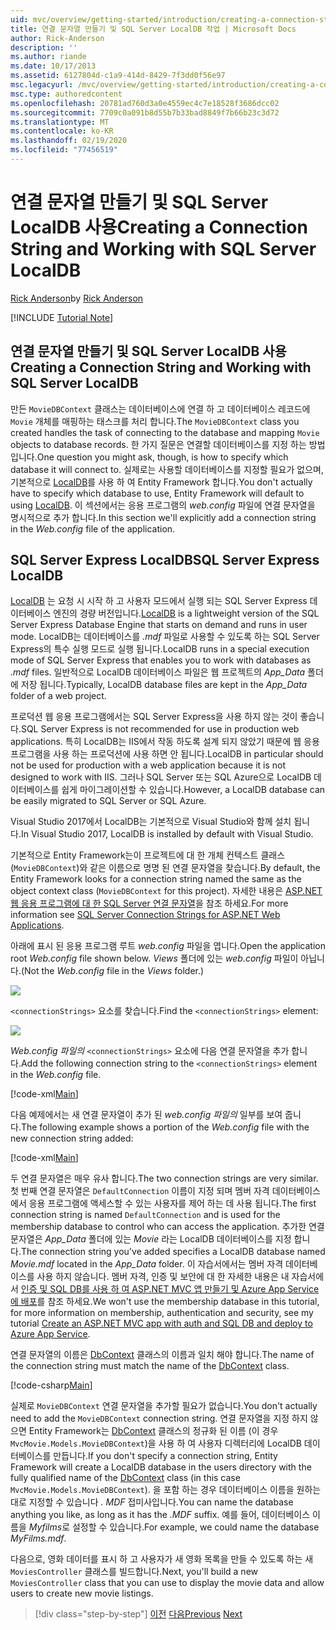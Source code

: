 ```yaml
---
uid: mvc/overview/getting-started/introduction/creating-a-connection-string
title: 연결 문자열 만들기 및 SQL Server LocalDB 작업 | Microsoft Docs
author: Rick-Anderson
description: ''
ms.author: riande
ms.date: 10/17/2013
ms.assetid: 6127804d-c1a9-414d-8429-7f3dd0f56e97
msc.legacyurl: /mvc/overview/getting-started/introduction/creating-a-connection-string
msc.type: authoredcontent
ms.openlocfilehash: 20781ad760d3a0e4559ec4c7e18528f3686dcc02
ms.sourcegitcommit: 7709c0a091b8d55b7b33bad8849f7b66b23c3d72
ms.translationtype: MT
ms.contentlocale: ko-KR
ms.lasthandoff: 02/19/2020
ms.locfileid: "77456519"
---
```

# <a name="creating-a-connection-string-and-working-with-sql-server-localdb"></a><span data-ttu-id="3b098-102">연결 문자열 만들기 및 SQL Server LocalDB 사용</span><span class="sxs-lookup"><span data-stu-id="3b098-102">Creating a Connection String and Working with SQL Server LocalDB</span></span>

<span data-ttu-id="3b098-103">[Rick Anderson](https://twitter.com/RickAndMSFT)</span><span class="sxs-lookup"><span data-stu-id="3b098-103">by [Rick Anderson](https://twitter.com/RickAndMSFT)</span></span>

[!INCLUDE [Tutorial Note](index.md)]

## <a name="creating-a-connection-string-and-working-with-sql-server-localdb"></a><span data-ttu-id="3b098-104">연결 문자열 만들기 및 SQL Server LocalDB 사용</span><span class="sxs-lookup"><span data-stu-id="3b098-104">Creating a Connection String and Working with SQL Server LocalDB</span></span>

<span data-ttu-id="3b098-105">만든 `MovieDBContext` 클래스는 데이터베이스에 연결 하 고 데이터베이스 레코드에 `Movie` 개체를 매핑하는 태스크를 처리 합니다.</span><span class="sxs-lookup"><span data-stu-id="3b098-105">The `MovieDBContext` class you created handles the task of connecting to the database and mapping `Movie` objects to database records.</span></span> <span data-ttu-id="3b098-106">한 가지 질문은 연결할 데이터베이스를 지정 하는 방법입니다.</span><span class="sxs-lookup"><span data-stu-id="3b098-106">One question you might ask, though, is how to specify which database it will connect to.</span></span> <span data-ttu-id="3b098-107">실제로는 사용할 데이터베이스를 지정할 필요가 없으며, 기본적으로 [LocalDB](https://docs.microsoft.com/sql/database-engine/configure-windows/sql-server-2016-express-localdb)를 사용 하 여 Entity Framework 합니다.</span><span class="sxs-lookup"><span data-stu-id="3b098-107">You don't actually have to specify which database to use, Entity Framework will default to using [LocalDB](https://docs.microsoft.com/sql/database-engine/configure-windows/sql-server-2016-express-localdb).</span></span> <span data-ttu-id="3b098-108">이 섹션에서는 응용 프로그램의 *web.config* 파일에 연결 문자열을 명시적으로 추가 합니다.</span><span class="sxs-lookup"><span data-stu-id="3b098-108">In this section we'll explicitly add a connection string in the *Web.config* file of the application.</span></span>

## <a name="sql-server-express-localdb"></a><span data-ttu-id="3b098-109">SQL Server Express LocalDB</span><span class="sxs-lookup"><span data-stu-id="3b098-109">SQL Server Express LocalDB</span></span>

<span data-ttu-id="3b098-110">[LocalDB](https://docs.microsoft.com/sql/database-engine/configure-windows/sql-server-2016-express-localdb) 는 요청 시 시작 하 고 사용자 모드에서 실행 되는 SQL Server Express 데이터베이스 엔진의 경량 버전입니다.</span><span class="sxs-lookup"><span data-stu-id="3b098-110">[LocalDB](https://docs.microsoft.com/sql/database-engine/configure-windows/sql-server-2016-express-localdb) is a lightweight version of the SQL Server Express Database Engine that starts on demand and runs in user mode.</span></span> <span data-ttu-id="3b098-111">LocalDB는 데이터베이스를 *.mdf* 파일로 사용할 수 있도록 하는 SQL Server Express의 특수 실행 모드로 실행 됩니다.</span><span class="sxs-lookup"><span data-stu-id="3b098-111">LocalDB runs in a special execution mode of SQL Server Express that enables you to work with databases as *.mdf* files.</span></span> <span data-ttu-id="3b098-112">일반적으로 LocalDB 데이터베이스 파일은 웹 프로젝트의 *App\_Data* 폴더에 저장 됩니다.</span><span class="sxs-lookup"><span data-stu-id="3b098-112">Typically, LocalDB database files are kept in the *App\_Data* folder of a web project.</span></span>

<span data-ttu-id="3b098-113">프로덕션 웹 응용 프로그램에서는 SQL Server Express을 사용 하지 않는 것이 좋습니다.</span><span class="sxs-lookup"><span data-stu-id="3b098-113">SQL Server Express is not recommended for use in production web applications.</span></span> <span data-ttu-id="3b098-114">특히 LocalDB는 IIS에서 작동 하도록 설계 되지 않았기 때문에 웹 응용 프로그램을 사용 하는 프로덕션에 사용 하면 안 됩니다.</span><span class="sxs-lookup"><span data-stu-id="3b098-114">LocalDB in particular should not be used for production with a web application because it is not designed to work with IIS.</span></span> <span data-ttu-id="3b098-115">그러나 SQL Server 또는 SQL Azure으로 LocalDB 데이터베이스를 쉽게 마이그레이션할 수 있습니다.</span><span class="sxs-lookup"><span data-stu-id="3b098-115">However, a LocalDB database can be easily migrated to SQL Server or SQL Azure.</span></span>

<span data-ttu-id="3b098-116">Visual Studio 2017에서 LocalDB는 기본적으로 Visual Studio와 함께 설치 됩니다.</span><span class="sxs-lookup"><span data-stu-id="3b098-116">In Visual Studio 2017, LocalDB is installed by default with Visual Studio.</span></span>

<span data-ttu-id="3b098-117">기본적으로 Entity Framework는이 프로젝트에 대 한 개체 컨텍스트 클래스 (`MovieDBContext`)와 같은 이름으로 명명 된 연결 문자열을 찾습니다.</span><span class="sxs-lookup"><span data-stu-id="3b098-117">By default, the Entity Framework looks for a connection string named the same as the object context class (`MovieDBContext` for this project).</span></span> <span data-ttu-id="3b098-118">자세한 내용은 [ASP.NET 웹 응용 프로그램에 대 한 SQL Server 연결 문자열](https://msdn.microsoft.com/library/jj653752.aspx)을 참조 하세요.</span><span class="sxs-lookup"><span data-stu-id="3b098-118">For more information see [SQL Server Connection Strings for ASP.NET Web Applications](https://msdn.microsoft.com/library/jj653752.aspx).</span></span>

<span data-ttu-id="3b098-119">아래에 표시 된 응용 프로그램 루트 *web.config* 파일을 엽니다.</span><span class="sxs-lookup"><span data-stu-id="3b098-119">Open the application root *Web.config* file shown below.</span></span> <span data-ttu-id="3b098-120">*Views* 폴더에 있는 *web.config* 파일이 아닙니다.</span><span class="sxs-lookup"><span data-stu-id="3b098-120">(Not the *Web.config* file in the *Views* folder.)</span></span>

![](creating-a-connection-string/_static/image1.png)

<span data-ttu-id="3b098-121">`<connectionStrings>` 요소를 찾습니다.</span><span class="sxs-lookup"><span data-stu-id="3b098-121">Find the `<connectionStrings>` element:</span></span>

![](creating-a-connection-string/_static/image2.png)

<span data-ttu-id="3b098-122">*Web.config 파일의* `<connectionStrings>` 요소에 다음 연결 문자열을 추가 합니다.</span><span class="sxs-lookup"><span data-stu-id="3b098-122">Add the following connection string to the `<connectionStrings>` element in the *Web.config* file.</span></span>

[!code-xml[Main](creating-a-connection-string/samples/sample1.xml)]

<span data-ttu-id="3b098-123">다음 예제에서는 새 연결 문자열이 추가 된 *web.config 파일의* 일부를 보여 줍니다.</span><span class="sxs-lookup"><span data-stu-id="3b098-123">The following example shows a portion of the *Web.config* file with the new connection string added:</span></span>

[!code-xml[Main](creating-a-connection-string/samples/sample2.xml)]

<span data-ttu-id="3b098-124">두 연결 문자열은 매우 유사 합니다.</span><span class="sxs-lookup"><span data-stu-id="3b098-124">The two connection strings are very similar.</span></span> <span data-ttu-id="3b098-125">첫 번째 연결 문자열은 `DefaultConnection` 이름이 지정 되며 멤버 자격 데이터베이스에서 응용 프로그램에 액세스할 수 있는 사용자를 제어 하는 데 사용 됩니다.</span><span class="sxs-lookup"><span data-stu-id="3b098-125">The first connection string is named `DefaultConnection` and is used for the membership database to control who can access the application.</span></span> <span data-ttu-id="3b098-126">추가한 연결 문자열은 *App\_Data* 폴더에 있는 *Movie* 라는 LocalDB 데이터베이스를 지정 합니다.</span><span class="sxs-lookup"><span data-stu-id="3b098-126">The connection string you've added specifies a LocalDB database named *Movie.mdf* located in the *App\_Data* folder.</span></span> <span data-ttu-id="3b098-127">이 자습서에서는 멤버 자격 데이터베이스를 사용 하지 않습니다. 멤버 자격, 인증 및 보안에 대 한 자세한 내용은 내 자습서에서 [인증 및 SQL DB를 사용 하 여 ASP.NET MVC 앱 만들기 및 Azure App Service에 배포](https://docs.microsoft.com/aspnet/core/security/authorization/secure-data)를 참조 하세요.</span><span class="sxs-lookup"><span data-stu-id="3b098-127">We won't use the membership database in this tutorial, for more information on membership, authentication and security, see my tutorial [Create an ASP.NET MVC app with auth and SQL DB and deploy to Azure App Service](https://docs.microsoft.com/aspnet/core/security/authorization/secure-data).</span></span>

<span data-ttu-id="3b098-128">연결 문자열의 이름은 [DbContext](https://msdn.microsoft.com/library/system.data.entity.dbcontext(v=vs.103).aspx) 클래스의 이름과 일치 해야 합니다.</span><span class="sxs-lookup"><span data-stu-id="3b098-128">The name of the connection string must match the name of the [DbContext](https://msdn.microsoft.com/library/system.data.entity.dbcontext(v=vs.103).aspx) class.</span></span>

[!code-csharp[Main](creating-a-connection-string/samples/sample3.cs?highlight=15)]

<span data-ttu-id="3b098-129">실제로 `MovieDBContext` 연결 문자열을 추가할 필요가 없습니다.</span><span class="sxs-lookup"><span data-stu-id="3b098-129">You don't actually need to add the `MovieDBContext` connection string.</span></span> <span data-ttu-id="3b098-130">연결 문자열을 지정 하지 않으면 Entity Framework는 [DbContext](https://msdn.microsoft.com/library/system.data.entity.dbcontext(v=vs.103).aspx) 클래스의 정규화 된 이름 (이 경우 `MvcMovie.Models.MovieDBContext`)을 사용 하 여 사용자 디렉터리에 LocalDB 데이터베이스를 만듭니다.</span><span class="sxs-lookup"><span data-stu-id="3b098-130">If you don't specify a connection string, Entity Framework will create a LocalDB database in the users directory with the fully qualified name of the [DbContext](https://msdn.microsoft.com/library/system.data.entity.dbcontext(v=vs.103).aspx) class (in this case `MvcMovie.Models.MovieDBContext`).</span></span> <span data-ttu-id="3b098-131">을 포함 하는 경우 데이터베이스 이름을 원하는 대로 지정할 수 있습니다 *. MDF* 접미사입니다.</span><span class="sxs-lookup"><span data-stu-id="3b098-131">You can name the database anything you like, as long as it has the *.MDF* suffix.</span></span> <span data-ttu-id="3b098-132">예를 들어, 데이터베이스 이름을 *Myfilms*로 설정할 수 있습니다.</span><span class="sxs-lookup"><span data-stu-id="3b098-132">For example, we could name the database *MyFilms.mdf*.</span></span>

<span data-ttu-id="3b098-133">다음으로, 영화 데이터를 표시 하 고 사용자가 새 영화 목록을 만들 수 있도록 하는 새 `MoviesController` 클래스를 빌드합니다.</span><span class="sxs-lookup"><span data-stu-id="3b098-133">Next, you'll build a new `MoviesController` class that you can use to display the movie data and allow users to create new movie listings.</span></span>

> [!div class="step-by-step"]
> <span data-ttu-id="3b098-134">[이전](adding-a-model.md)
> [다음](accessing-your-models-data-from-a-controller.md)</span><span class="sxs-lookup"><span data-stu-id="3b098-134">[Previous](adding-a-model.md)
[Next](accessing-your-models-data-from-a-controller.md)</span></span>
